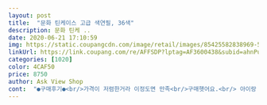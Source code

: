 ```yaml
---
layout: post 
title:  "문화 틴케이스 고급 색연필, 36색" 
description: 문화 틴케 ..
date: 2020-06-21 17:10:59 
img: https://static.coupangcdn.com/image/retail/images/85425582838969-58eac5eb-5d50-43a9-899e-d1166cbaf351.jpg 
linkUrl: https://link.coupang.com/re/AFFSDP?lptag=AF3600438&subid=ahnPublicAsk&pageKey=2592549&itemId=170062965&vendorItemId=3006365659&traceid=V0-113-74e3e8818d05fc1e 
categories: [1020] 
color: 4CAF50 
price: 8750 
author: Ask View Shop 
cont:  "●구매후기●<br/>가격이 저렴한거라 이정도면 만족<br/>구매햇어요.<br/> 아이랑 막쓸꺼라서 비싼건 필요없어서... <br/>.<br/><br/>그리고 너무 빨리 닳아요.<br/> 몇번안썼는데 벌써 반토막이난색도 있어요.<br/><br/>근데 문화색연필이 제자 자주 애용하는 색깔로 싸악 구성되어있어서 고민하다가 질렀습니다 35색깔에<br/>다쓰면 또 이걸사렵니다.<br/><br/>다이소에서 50가지 써봤지만 색깔이 흐리고 깎아서 쓰다보니 자주 심이 부러져서 불편했어요ㄱ<br/> -... <br/><br/>바로바로 살 수 있어서 좋을거같아요<br/>배송까지 완벽 빠르네요<br/>색깔도 부드럽고 선명하게 칠해져요<br/>색깔이름도 케이스에 나와있어서 담에 필요한색<br/>색연필 명칭도 있어서 헷갈리는거 없어요<br/>색연필이 24색부터 가격이 만원이 넘어요 근데<br/>아이가 다 뿌셔놔서 <br/>아이가 쓰는거라 워낙 힘을 줘서 써서 그런가 싶긴해요.<br/><br/>아이랑 같이 쓰려고 구매했어요.<br/><br/>아주 아주 잘 구매했다는 생각이 ♡♡<br/>암튼 가격도 저렴하고 이정도면 괜찮은거 같아요.<br/><br/>우선 발색은 좋아요.<br/> 근데 막 그렇게 부드럽진않아요.<br/><br/>우선 이런색연필중에서 쿠팡에서 제일 저렴한거라서<br/>이 정도 가격이면 아주 좋은거죠!!<br/>이건 뿌실수가 없으니 이걸로 구매했어요.<br/><br/>적당히 막 쓰실생각이면 이거 추천드려요 ㅋ<br/>집에 색연필 종류가 많은데<br/>취미로 컬러링북 색칠하려고 찾아보다 좋은 가격에 36색 컬러의 다양한 색연필이!! 이거다 하고 구매했어요^^<br/>컬러링북 매니아 입니다^^<br/>컬러링북 입문자에게도 추천할만한 제!품!<br/>쿠팡에서 9090원 .<br/>.<br/> 득했습니땅☆☆<br/>가격이 저렴한거라 이정도면 만족<br/>구매햇어요.<br/> 아이랑 막쓸꺼라서 비싼건 필요없어서... <br/>.<br/><br/>그리고 너무 빨리 닳아요.<br/> 몇번안썼는데 벌써 반토막이난색도 있어요.<br/><br/>근데 문화색연필이 제자 자주 애용하는 색깔로 싸악 구성되어있어서 고민하다가 질렀습니다 35색깔에<br/>다쓰면 또 이걸사렵니다.<br/><br/>다이소에서 50가지 써봤지만 색깔이 흐리고 깎아서 쓰다보니 자주 심이 부러져서 불편했어요ㄱ<br/> -... <br/><br/>바로바로 살 수 있어서 좋을거같아요<br/>배송까지 완벽 빠르네요<br/>색깔도 부드럽고 선명하게 칠해져요<br/>색깔이름도 케이스에 나와있어서 담에 필요한색<br/>색연필 명칭도 있어서 헷갈리는거 없어요<br/>색연필이 24색부터 가격이 만원이 넘어요 근데<br/>아이가 다 뿌셔놔서 <br/>아이가 쓰는거라 워낙 힘을 줘서 써서 그런가 싶긴해요.<br/><br/>아이랑 같이 쓰려고 구매했어요.<br/><br/>아주 아주 잘 구매했다는 생각이 ♡♡<br/>암튼 가격도 저렴하고 이정도면 괜찮은거 같아요.<br/><br/>우선 발색은 좋아요.<br/> 근데 막 그렇게 부드럽진않아요.<br/><br/>우선 이런색연필중에서 쿠팡에서 제일 저렴한거라서<br/>이 정도 가격이면 아주 좋은거죠!!<br/>이건 뿌실수가 없으니 이걸로 구매했어요.<br/><br/>적당히 막 쓰실생각이면 이거 추천드려요 ㅋ<br/>집에 색연필 종류가 많은데<br/>취미로 컬러링북 색칠하려고 찾아보다 좋은 가격에 36색 컬러의 다양한 색연필이!! 이거다 하고 구매했어요^^<br/>컬러링북 매니아 입니다^^<br/>컬러링북 입문자에게도 추천할만한 제!품!<br/>쿠팡에서 9090원 .<br/>.<br/> 득했습니땅☆☆<br/>" 
---
```

